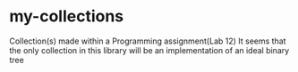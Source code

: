# my-collections
Collection(s) made within a Programming assignment(Lab 12)
It seems that the only collection in this library will be an implementation of an ideal binary tree
